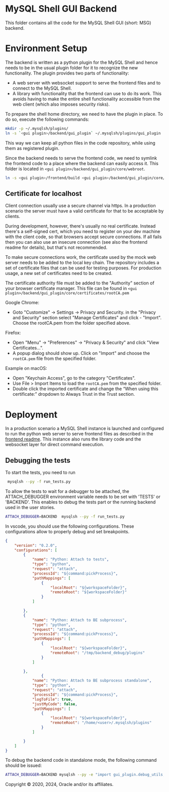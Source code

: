 <!--- cSpell:ignore Keychain mkdir --->

# MySQL Shell GUI Backend
This folder contains all the code for the MySQL Shell GUI (short: MSG) backend.

# Environment Setup
The backend is written as a python plugin for the MySQL Shell and hence needs to be in the usual plugin folder for it to recognize the new functionality. The plugin provides two parts of functionality:

- A web server with websocket support to serve the frontend files and to connect to the MySQL Shell.
- A library with functionality that the frontend can use to do its work. This avoids having to make the entire shell functionality accessible from the web client (which also imposes security risks).

To prepare the shell home directory, we need to have the plugin in place. To do so, execute the following commands:

```bash
mkdir -p ~/.mysqlsh/plugins/
ln -s `<gui plugin>/backend/gui_plugin` ~/.mysqlsh/plugins/gui_plugin
```

This way we can keep all python files in the code repository, while using them as registered plugin.

Since the backend needs to serve the frontend code, we need to symlink the frontend code to a place where the backend can easily access it. This folder is located in `<gui plugin>/backend/gui_plugin/core/webroot`.

```bash
ln -s <gui plugin>/frontend/build <gui plugin>/backend/gui_plugin/core/webroot
```

## Certificate for localhost

Client connection usually use a secure channel via https. In a production scenario the server must have a valid certificate for that to be acceptable by clients.

During development, however, there's usually no real certificate. Instead there's a self-signed cert, which you need to register on your dev machine with the client code, so that browsers accept secure connections. If all fails then you can also use an insecure connection (see also the frontend readme for details), but that's not recommended.

To make secure connections work, the certificate used by the mock web server needs to be added to the local key chain. The repository includes a set of certificate files that can be used for testing purposes. For production usage, a new set of certificates need to be created.

The certificate authority file must be added to the "Authority" section of your browser certificate manager. This file can be found in `<gui plugin>/backend/gui_plugin/core/certificates/rootCA.pem`

Google Chrome:

- Goto "Customize" -> Settings -> Privacy and Security.
in the "Privacy and Security" section select "Manage Certificates" and click - "Import".
Choose the rootCA.pem from the folder specified above.

Firefox:

- Open "Menu" -> "Preferences" -> "Privacy & Security" and click "View Certificates...".
- A popup dialog should show up. Click on "Import" and choose the `rootCA.pem` file from the specified folder.

Example on macOS:

  - Open "Keychain Access", go to the category "Certificates".
  - Use File > Import Items to load the `rootCA.pem` from the specified folder.
  - Double click the imported certificate and change the “When using this certificate:” dropdown to Always Trust in the Trust section.

# Deployment
In a production scenario a MySQL Shell instance is launched and configured to run the python web server to serve frontend files as described in the [frontend readme](../frontend/readme.md). This instance also runs the library code and the websocket layer for direct command execution.

## Debugging the tests
To start the tests, you need to run

```bash
 mysqlsh --py -f run_tests.py
```

To allow the tests to wait for a debugger to be attached, the ATTACH_DEBUGGER environment variable needs to be set with 'TESTS' or 'BACKEND'. This enables to debug the tests part or the running backend used in the user stories.

```bash
ATTACH_DEBUGGER=BACKEND  mysqlsh --py -f run_tests.py
```

In vscode, you should use the following configurations. These configurations allow to properly debug and set breakpoints.

```json
{
    "version": "0.2.0",
    "configurations": [
        {
            "name": "Python: Attach to tests",
            "type": "python",
            "request": "attach",
            "processId": "${command:pickProcess}",
            "pathMappings": [
                {
                    "localRoot": "${workspaceFolder}",
                    "remoteRoot": "${workspaceFolder}"
                }
            ]

        },
        {
            "name": "Python: Attach to BE subprocess",
            "type": "python",
            "request": "attach",
            "processId": "${command:pickProcess}",
            "pathMappings": [
                {
                    "localRoot": "${workspaceFolder}",
                    "remoteRoot": "/tmp/backend_debug/plugins"
                }
            ]

        },
                {
            "name": "Python: Attach to BE subprocess standalone",
            "type": "python",
            "request": "attach",
            "processId": "${command:pickProcess}",
            "logToFile": true,
            "justMyCode": false,
            "pathMappings": [
                {
                    "localRoot": "${workspaceFolder}",
                    "remoteRoot": "/home/<user>/.mysqlsh/plugins"
                }
            ]

        }
    ]
}
```

To debug the backend code in standalone mode, the following command should be issued:

```bash
ATTACH_DEBUGGER=BACKEND mysqlsh --py -e "import gui_plugin.debug_utils; import gui_plugin.start; gui.start.web_server(port=8000, secure={}, single_instance_token=\"<same token used in the browser URL>\")"
```

Copyright &copy; 2020, 2024, Oracle and/or its affiliates.
